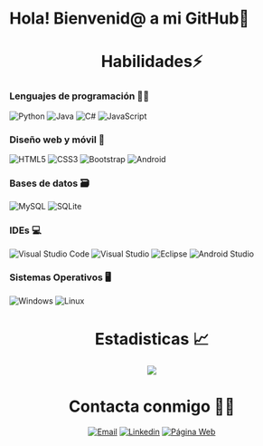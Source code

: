 
# Hola! Bienvenid@ a mi GitHub👋 

<div align="center"><h1> Habilidades⚡️ </h1></div>  

### Lenguajes de programación 👨‍💻  

![Python](https://img.shields.io/badge/python-3670A0?style=for-the-badge&logo=python&logoColor=ffdd54)
![Java](https://img.shields.io/badge/java-%23ED8B00.svg?style=for-the-badge&logo=java&logoColor=white)
![C#](https://img.shields.io/badge/c%23-%23239120.svg?style=for-the-badge&logo=c-sharp&logoColor=white)
![JavaScript](https://img.shields.io/badge/javascript-%23323330.svg?style=for-the-badge&logo=javascript&logoColor=%23F7DF1E)



### Diseño web y móvil 📱   
![HTML5](https://img.shields.io/badge/html5-%23E34F26.svg?style=for-the-badge&logo=html5&logoColor=white)
![CSS3](https://img.shields.io/badge/css3-%231572B6.svg?style=for-the-badge&logo=css3&logoColor=white)
![Bootstrap](https://img.shields.io/badge/Bootstrap-563D7C?style=for-the-badge&logo=bootstrap)
![Android](https://img.shields.io/badge/Android-3DDC84?style=for-the-badge&logo=android&logoColor=white)

  
### Bases de datos 🗃️ 
![MySQL](https://img.shields.io/badge/mysql-%2300f.svg?style=for-the-badge&logo=mysql&logoColor=white)
![SQLite](https://img.shields.io/badge/sqlite-%2307405e.svg?style=for-the-badge&logo=sqlite&logoColor=white)
 
### IDEs 💻    
![Visual Studio Code](https://img.shields.io/badge/Visual%20Studio%20Code-0078d7.svg?style=for-the-badge&logo=visual-studio-code&logoColor=white)
![Visual Studio](https://img.shields.io/badge/Visual%20Studio-5C2D91.svg?style=for-the-badge&logo=visual-studio&logoColor=white)
![Eclipse](https://img.shields.io/badge/Eclipse-FE7A16.svg?style=for-the-badge&logo=Eclipse&logoColor=white)
![Android Studio](https://img.shields.io/badge/Android%20Studio-3DDC84.svg?style=for-the-badge&logo=android-studio&logoColor=white)


### Sistemas Operativos 🖥️ 
![Windows](https://img.shields.io/badge/Windows-0078D6?style=for-the-badge&logo=windows&logoColor=white)
![Linux](https://img.shields.io/badge/Linux-FCC624?style=for-the-badge&logo=linux&logoColor=black)
  
<div align="center"><h1> Estadisticas 📈 </h1></div>   
<div align="center">  
     <img src="https://github-readme-stats.vercel.app/api?username=CarlosMC104&?count_private=true&theme=merko"><img/>
</div>

<div align="center"><h1>Contacta conmigo 🤝🏻 </h1></div>  
 
<p align="center">
<a href="mailto:carlosmohedanocallejo@gmail.com" ><img alt="Email" src="https://img.shields.io/badge/Email-carlosmohedanocallejo@gmail.com-blue?style=for-the-badge&logo=gmail"></a>
<a href="https://www.linkedin.com/in/carlosmc104/" target="_blank"><img alt="Linkedin" src="https://img.shields.io/badge/Linkedin-@carlosmc104-blue?style=for-the-badge&logo=linkedin&logoColor=blue"></a> 
<a href="https://carlosmc104.github.io"><img alt="Página Web" src="https://img.shields.io/badge/Página Web-carlosmc104.github.io-blue?style=for-the-badge&logo=WWW"></a>
<p/>

